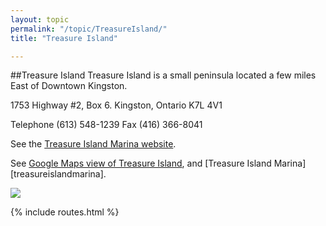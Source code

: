 ```yaml
---
layout: topic
permalink: "/topic/TreasureIsland/"
title: "Treasure Island"

---
```


##Treasure Island
Treasure Island is a small peninsula located a few miles East of Downtown Kingston.

1753 Highway #2, Box 6.
Kingston, Ontario
K7L 4V1

Telephone (613) 548-1239
Fax (416) 366-8041

See the [Treasure Island Marina website](http://www.treasureislandmarina.com/).

See [Google Maps view of Treasure Island](http://maps.google.com/maps?q=Kingston,+ON&ll=44.258233,-76.369400&spn=0.020527,0.056099&hl=en), and [Treasure Island Marina][treasureislandmarina].

<img src="Images\Aerial\TreasureIslandAerial.jpg">

{% include routes.html %}
